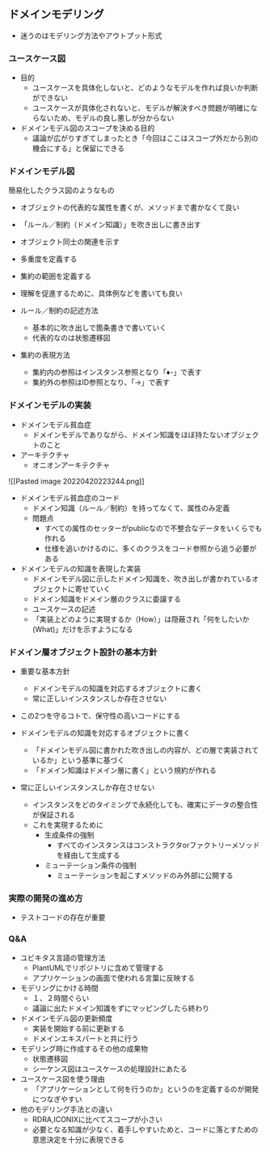 
## ドメインモデリング

- 迷うのはモデリング方法やアウトプット形式
 
### ユースケース図

- 目的
	- ユースケースを具体化しないと、どのようなモデルを作れば良いか判断ができない
	- ユースケースが具体化されないと、モデルが解決すべき問題が明確にならないため、モデルの良し悪しが分からない
- ドメインモデル図のスコープを決める目的
	- 議論が広がりすぎてしまったとき「今回はここはスコープ外だから別の機会にする」と保留にできる

### ドメインモデル図

簡易化したクラス図のようなもの

- オブジェクトの代表的な属性を書くが、メソッドまで書かなくて良い
- 「ルール／制約（ドメイン知識）」を吹き出しに書き出す
- オブジェクト同士の関連を示す
- 多重度を定義する
- 集約の範囲を定義する
- 理解を促進するために、具体例などを書いても良い

- ルール／制約の記述方法
	- 基本的に吹き出しで箇条書きで書いていく
	- 代表的なのは状態遷移図
- 集約の表現方法
	- 集約内の参照はインスタンス参照となり「♦︎-」で表す
	- 集約外の参照はID参照となり、「->」で表す

### ドメインモデルの実装

- ドメインモデル貧血症
	- ドメインモデルでありながら、ドメイン知識をほぼ持たないオブジェクトのこと
- アーキテクチャ
	- オニオンアーキテクチャ

![[Pasted image 20220420223244.png]]

- ドメインモデル貧血症のコード
	- ドメイン知識（ルール／制約）を持ってなくて、属性のみ定義
	- 問題点
		- すべての属性のセッターがpublicなので不整合なデータをいくらでも作れる
		- 仕様を追いかけるのに、多くのクラスをコード参照から追う必要がある
- ドメインモデルの知識を表現した実装
	- ドメインモデル図に示したドメイン知識を、吹き出しが書かれているオブジェクトに寄せていく
	- ドメイン知識をドメイン層のクラスに委譲する
	- ユースケースの記述
	- 「実装上どのように実現するか（How）」は隠蔽され「何をしたいか(What)」だけを示すようになる

### ドメイン層オブジェクト設計の基本方針

- 重要な基本方針
	- ドメインモデルの知識を対応するオブジェクトに書く
	- 常に正しいインスタンスしか存在させない
- この2つを守るコトで、保守性の高いコードにする

- ドメインモデルの知識を対応するオブジェクトに書く
	- 「ドメインモデル図に書かれた吹き出しの内容が、どの層で実装されているか」という基準に基づく
	- 「ドメイン知識はドメイン層に書く」という規約が作れる
- 常に正しいインスタンスしか存在させない
	- インスタンスをどのタイミングで永続化しても、確実にデータの整合性が保証される
	- これを実現するために
		- 生成条件の強制
			- すべてのインスタンスはコンストラクタorファクトリーメソッドを経由して生成する
		- ミューテーション条件の強制
			- ミューテーションを起こすメソッドのみ外部に公開する

### 実際の開発の進め方

- テストコードの存在が重要

### Q&A

- ユビキタス言語の管理方法
	- PlantUMLでリポジトリに含めて管理する
	- アプリケーションの画面で使われる言葉に反映する
- モデリングにかける時間
	- １、２時間ぐらい
	- 議論に出たドメイン知識をずにマッピングしたら終わり
- ドメインモデル図の更新頻度
	- 実装を開始する前に更新する
	- ドメインエキスパートと共に行う
- モデリング時に作成するその他の成果物
	- 状態遷移図
	- シーケンス図はユースケースの処理設計にあたる
- ユースケース図を使う理由
	- 「アプリケーションとして何を行うのか」というのを定義するのが開発につなぎやすい
- 他のモデリング手法との違い
	- RDRA,ICONIXに比べてスコープが小さい
	- 必要となる知識が少なく、着手しやすいためと、コードに落とすための意思決定を十分に表現できる
